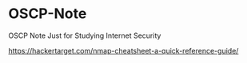 # OSCP-Note
OSCP Note Just for Studying Internet Security

https://hackertarget.com/nmap-cheatsheet-a-quick-reference-guide/
